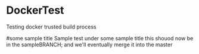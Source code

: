 # DockerTest
Testing docker trusted build process

#some sample title
Sample test under some sample title
this shouod now be in the sampleBRANCH; and we'll eventually merge it into the master
